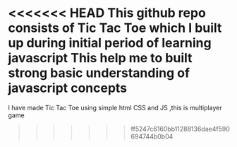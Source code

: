 <<<<<<< HEAD
This github repo consists of Tic Tac Toe which I built up during initial period of learning javascript
This help me to built strong basic understanding of javascript concepts
=======
I have made Tic Tac Toe using simple html CSS and JS ,this is multiplayer game 
>>>>>>> ff5247c6160bb11288136dae4f590694744b0b04
